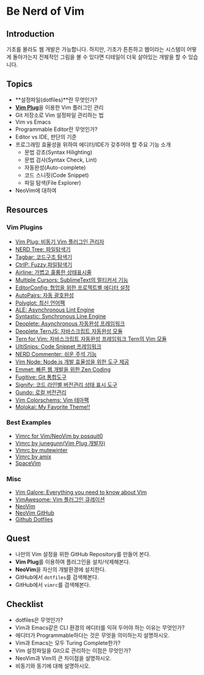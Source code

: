# Be Nerd of Vim

## <a name="introduction">Introduction

기초를 몰라도 웹 개발은 가능합니다. 하지만, 기초가 튼튼하고 웹이라는 시스템이 어떻게 돌아가는지 전체적인 그림을 볼 수 있다면 디테일이 더욱 살아있는 개발을 할 수 있습니다.


## <a name="topics">Topics

- **설정파일(dotfiles)**란 무엇인가?
- [**Vim Plug**](https://github.com/junegunn/vim-plug)을 이용한 Vim 플러그인 관리
- Git 저장소로 Vim 설정파일 관리하는 법
- Vim vs Emacs
- Programmable Editor란 무엇인가?
- Editor vs IDE, 판단의 기준
- 프로그래밍 효율성을 위하여 에디터/IDE가 갖추어야 할 주요 기능 소개
  - 문법 강조(Syntax Hilighting)
  - 문법 검사(Syntax Check, Lint)
  - 자동완성(Auto-complete)
  - 코드 스니핏(Code Snippet)
  - 파일 탐색(File Explorer)
- NeoVim에 대하여


## <a name="resources">Resources

### Vim Plugins

- [Vim Plug: 비동기 Vim 플러그인 관리자](https://github.com/junegunn/vim-plug)
- [NERD Tree: 파일탐색기](https://github.com/scrooloose/nerdtree)
- [Tagbar: 코드구조 탐색기](https://github.com/majutsushi/tagbar)
- [CtrlP: Fuzzy 파일탐색기](https://github.com/kien/ctrlp.vim)
- [Airline: 가볍고 훌륭한 상태표시줄](https://github.com/vim-airline/vim-airline)
- [Multiple Cursors: SublimeText의 멀티커서 기능](https://github.com/terryma/vim-multiple-cursors)
- [EditorConfig: 협업을 위한 프로젝트별 에디터 설정](https://github.com/editorconfig/editorconfig-vim)
- [AutoPairs: 자동 괄호완성](https://github.com/jiangmiao/auto-pairs)
- [Polyglot: 최신 언어팩](https://github.com/sheerun/vim-polyglot)
- [ALE: Asynchronous Lint Engine](https://github.com/w0rp/ale)
- [Syntastic: Synchronous Line Engine](https://github.com/vim-syntastic/syntastic)
- [Deoplete: Asynchronous 자동완성 프레임워크](https://github.com/Shougo/deoplete.nvim)
- [Deoplete TernJS: 자바스크립트 자동완성 모듈](https://github.com/carlitux/deoplete-ternjs)
- [Tern for Vim: 자바스크립트 자동완성 프레임워크 Tern의 Vim 모듈](https://github.com/ternjs/tern_for_vim)
- [UltiSnips: Code Snippet 프레임워크](https://github.com/SirVer/ultisnips)
- [NERD Commenter: 쉬운 주석 기능](https://github.com/scrooloose/nerdcommenter)
- [Vim Node: Node.js 개발 효율성을 위한 도구 제공](https://github.com/moll/vim-node)
- [Emmet: 빠른 웹 개발을 위한 Zen Coding](https://github.com/mattn/emmet-vim)
- [Fugitive: Git 통합도구](https://github.com/tpope/vim-fugitive)
- [Signify: 코드 라인별 버전관리 상태 표시 도구](https://github.com/mhinz/vim-signify)
- [Gundo: 로컬 버전관리](https://github.com/sjl/gundo.vim)
- [Vim Colorschems: Vim 테마팩](https://github.com/flazz/vim-colorschemes)
- [Molokai: My Favorite Theme!!](https://github.com/tomasr/molokai)

### Best Examples

- [Vimrc for Vim/NeoVim by posquit0](https://github.com/posquit0/vimrc)
- [Vimrc by junegunn(Vim Plug 개발자)](https://github.com/junegunn/dotfiles/blob/master/vimrc)
- [Vimrc by mutewinter](https://github.com/mutewinter/dot_vim)
- [Vimrc by amix](https://github.com/amix/vimrc)
- [SpaceVim](https://github.com/SpaceVim/SpaceVim)

### Misc

- [Vim Galore: Everything you need to know about Vim](https://github.com/mhinz/vim-galore)
- [VimAwesome: Vim 플러그인 큐레이션](http://vimawesome.com/)
- [NeoVim](https://neovim.io/)
- [NeoVim GitHub](https://github.com/neovim/neovim)
- [Github Dotfiles](https://dotfiles.github.io/)


## <a name="quest">Quest

- 나만의 Vim 설정을 위한 GitHub Repository를 만들어 본다.
- **Vim Plug**를 이용하여 플러그인을 설치/삭제해본다.
- **NeoVim**을 자신의 개발환경에 설치한다.
- GitHub에서 `dotfiles`를 검색해본다.
- GitHub에서 `vimrc`를 검색해본다.


## <a name="checklist">Checklist

- dotfiles은 무엇인가?
- Vim과 Emacs같은 CLI 환경의 에디터를 익혀 두어야 하는 이유는 무엇인가?
- 에디터가 Programmable하다는 것은 무엇을 의미하는지 설명하시오.
- Vim과 Emacs는 모두 Turing Complete한가?
- Vim 설정파일을 Git으로 관리하는 이점은 무엇인가?
- NeoVim과 Vim의 큰 차이점을 설명하시오.
- 비동기와 동기에 대해 설명하시오.